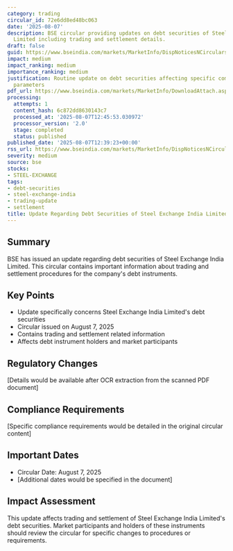 ```yaml
---
category: trading
circular_id: 72e6dd8ed48bc063
date: '2025-08-07'
description: BSE circular providing updates on debt securities of Steel Exchange India
  Limited including trading and settlement details.
draft: false
guid: https://www.bseindia.com/markets/MarketInfo/DispNoticesNCirculars.aspx?Noticeid={3E8A0F33-4BDD-48BE-933A-8A2C25F335EC}&noticeno=20250807-37&dt=08/07/2025&icount=37&totcount=37&flag=0
impact: medium
impact_ranking: medium
importance_ranking: medium
justification: Routine update on debt securities affecting specific company trading
  parameters
pdf_url: https://www.bseindia.com/markets/MarketInfo/DownloadAttach.aspx?id=20250807-37&attachedId=0de8ef12-6eaa-4685-9f15-d7e95a486bc7
processing:
  attempts: 1
  content_hash: 6c872dd8630143c7
  processed_at: '2025-08-07T12:45:53.030972'
  processor_version: '2.0'
  stage: completed
  status: published
published_date: '2025-08-07T12:39:23+00:00'
rss_url: https://www.bseindia.com/markets/MarketInfo/DispNoticesNCirculars.aspx?Noticeid={3E8A0F33-4BDD-48BE-933A-8A2C25F335EC}&noticeno=20250807-37&dt=08/07/2025&icount=37&totcount=37&flag=0
severity: medium
source: bse
stocks:
- STEEL-EXCHANGE
tags:
- debt-securities
- steel-exchange-india
- trading-update
- settlement
title: Update Regarding Debt Securities of Steel Exchange India Limited
---
```


## Summary

BSE has issued an update regarding debt securities of Steel Exchange India Limited. This circular contains important information about trading and settlement procedures for the company's debt instruments.

## Key Points

- Update specifically concerns Steel Exchange India Limited's debt securities
- Circular issued on August 7, 2025
- Contains trading and settlement related information
- Affects debt instrument holders and market participants

## Regulatory Changes

[Details would be available after OCR extraction from the scanned PDF document]

## Compliance Requirements

[Specific compliance requirements would be detailed in the original circular content]

## Important Dates

- Circular Date: August 7, 2025
- [Additional dates would be specified in the document]

## Impact Assessment

This update affects trading and settlement of Steel Exchange India Limited's debt securities. Market participants and holders of these instruments should review the circular for specific changes to procedures or requirements.